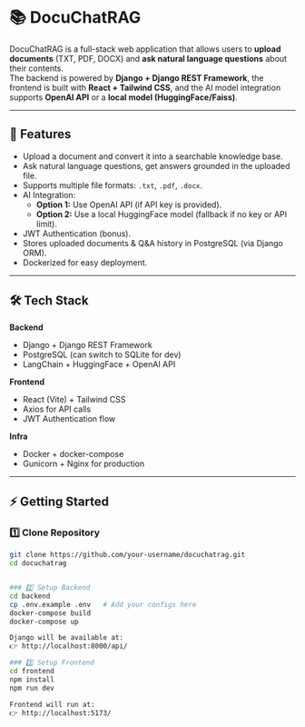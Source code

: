 # 📚 DocuChatRAG

DocuChatRAG is a full-stack web application that allows users to **upload documents** (TXT, PDF, DOCX) and **ask natural language questions** about their contents.  
The backend is powered by **Django + Django REST Framework**, the frontend is built with **React + Tailwind CSS**, and the AI model integration supports **OpenAI API** or a **local model (HuggingFace/Faiss)**.

---

## 🚀 Features
- Upload a document and convert it into a searchable knowledge base.
- Ask natural language questions, get answers grounded in the uploaded file.
- Supports multiple file formats: `.txt`, `.pdf`, `.docx`.
- AI Integration:
  - **Option 1:** Use OpenAI API (if API key is provided).
  - **Option 2:** Use a local HuggingFace model (fallback if no key or API limit).
- JWT Authentication (bonus).
- Stores uploaded documents & Q&A history in PostgreSQL (via Django ORM).
- Dockerized for easy deployment.

---

## 🛠️ Tech Stack
**Backend**
- Django + Django REST Framework
- PostgreSQL (can switch to SQLite for dev)
- LangChain + HuggingFace + OpenAI API

**Frontend**
- React (Vite) + Tailwind CSS
- Axios for API calls
- JWT Authentication flow

**Infra**
- Docker + docker-compose
- Gunicorn + Nginx for production

---

## ⚡ Getting Started

### 1️⃣ Clone Repository
```bash
git clone https://github.com/your-username/docuchatrag.git
cd docuchatrag


### 2️⃣ Setup Backend
cd backend
cp .env.example .env   # Add your configs here
docker-compose build
docker-compose up

Django will be available at:
👉 http://localhost:8000/api/

### 3️⃣ Setup Frontend
cd frontend
npm install
npm run dev

Frontend will run at:
👉 http://localhost:5173/